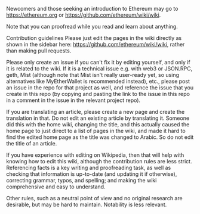 Newcomers and those seeking an introduction to Ethereum may go to https://ethereum.org or https://github.com/ethereum/wiki/wiki.

Note that you can proofread while you read and learn about anything.

Contribution guidelines
Please just edit the pages in the wiki directly as shown in the sidebar here: https://github.com/ethereum/wiki/wiki, rather than making pull requests.

Please only create an issue if you can't fix it by editing yourself, and only if it is related to the wiki. If it is a technical issue e.g. with web3 or JSON.RPC, geth, Mist (although note that Mist isn't really user-ready yet, so using alternatives like MyEtherWallet is recommended instead), etc., please post an issue in the repo for that project as well, and reference the issue that you create in this repo (by copying and pasting the link to the issue in this repo in a comment in the issue in the relevant project repo).

If you are translating an article, please create a new page and create the translation in that. Do not edit an existing article by translating it. Someone did this with the home wiki, changing the title, and this actually caused the home page to just direct to a list of pages in the wiki, and made it hard to find the edited home page as the title was changed to Arabic. So do not edit the title of an article.

If you have experience with editing on Wikipedia, then that will help with knowing how to edit this wiki, although the contribution rules are less strict. Referencing facts is a key writing and proofreading task, as well as checking that information is up-to-date (and updating it if otherwise), correcting grammar, typos, and spelling; and making the wiki comprehensive and easy to understand.

Other rules, such as a neutral point of view and no original research are desirable, but may be hard to maintain. Notability is less relevant.
